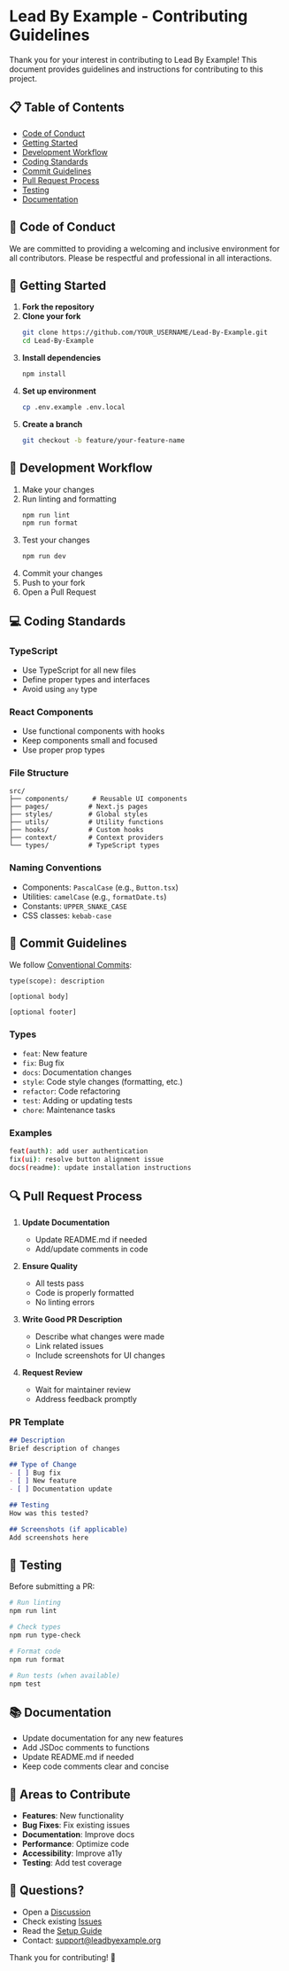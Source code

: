 # Lead By Example - Contributing Guidelines

Thank you for your interest in contributing to Lead By Example! This document provides guidelines and instructions for contributing to this project.

## 📋 Table of Contents

- [Code of Conduct](#code-of-conduct)
- [Getting Started](#getting-started)
- [Development Workflow](#development-workflow)
- [Coding Standards](#coding-standards)
- [Commit Guidelines](#commit-guidelines)
- [Pull Request Process](#pull-request-process)
- [Testing](#testing)
- [Documentation](#documentation)

## 📜 Code of Conduct

We are committed to providing a welcoming and inclusive environment for all contributors. Please be respectful and professional in all interactions.

## 🚀 Getting Started

1. **Fork the repository**
2. **Clone your fork**
   ```bash
   git clone https://github.com/YOUR_USERNAME/Lead-By-Example.git
   cd Lead-By-Example
   ```
3. **Install dependencies**
   ```bash
   npm install
   ```
4. **Set up environment**
   ```bash
   cp .env.example .env.local
   ```
5. **Create a branch**
   ```bash
   git checkout -b feature/your-feature-name
   ```

## 🔄 Development Workflow

1. Make your changes
2. Run linting and formatting
   ```bash
   npm run lint
   npm run format
   ```
3. Test your changes
   ```bash
   npm run dev
   ```
4. Commit your changes
5. Push to your fork
6. Open a Pull Request

## 💻 Coding Standards

### TypeScript

- Use TypeScript for all new files
- Define proper types and interfaces
- Avoid using `any` type

### React Components

- Use functional components with hooks
- Keep components small and focused
- Use proper prop types

### File Structure

```
src/
├── components/      # Reusable UI components
├── pages/          # Next.js pages
├── styles/         # Global styles
├── utils/          # Utility functions
├── hooks/          # Custom hooks
├── context/        # Context providers
└── types/          # TypeScript types
```

### Naming Conventions

- Components: `PascalCase` (e.g., `Button.tsx`)
- Utilities: `camelCase` (e.g., `formatDate.ts`)
- Constants: `UPPER_SNAKE_CASE`
- CSS classes: `kebab-case`

## 📝 Commit Guidelines

We follow [Conventional Commits](https://www.conventionalcommits.org/):

```
type(scope): description

[optional body]

[optional footer]
```

### Types

- `feat`: New feature
- `fix`: Bug fix
- `docs`: Documentation changes
- `style`: Code style changes (formatting, etc.)
- `refactor`: Code refactoring
- `test`: Adding or updating tests
- `chore`: Maintenance tasks

### Examples

```bash
feat(auth): add user authentication
fix(ui): resolve button alignment issue
docs(readme): update installation instructions
```

## 🔍 Pull Request Process

1. **Update Documentation**
   - Update README.md if needed
   - Add/update comments in code

2. **Ensure Quality**
   - All tests pass
   - Code is properly formatted
   - No linting errors

3. **Write Good PR Description**
   - Describe what changes were made
   - Link related issues
   - Include screenshots for UI changes

4. **Request Review**
   - Wait for maintainer review
   - Address feedback promptly

### PR Template

```markdown
## Description
Brief description of changes

## Type of Change
- [ ] Bug fix
- [ ] New feature
- [ ] Documentation update

## Testing
How was this tested?

## Screenshots (if applicable)
Add screenshots here
```

## 🧪 Testing

Before submitting a PR:

```bash
# Run linting
npm run lint

# Check types
npm run type-check

# Format code
npm run format

# Run tests (when available)
npm test
```

## 📚 Documentation

- Update documentation for any new features
- Add JSDoc comments to functions
- Update README.md if needed
- Keep code comments clear and concise

## 🎯 Areas to Contribute

- **Features**: New functionality
- **Bug Fixes**: Fix existing issues
- **Documentation**: Improve docs
- **Performance**: Optimize code
- **Accessibility**: Improve a11y
- **Testing**: Add test coverage

## 🤔 Questions?

- Open a [Discussion](https://github.com/StrayDogSyn/Lead-By-Example/discussions)
- Check existing [Issues](https://github.com/StrayDogSyn/Lead-By-Example/issues)
- Read the [Setup Guide](SETUP.md)
- Contact: <support@leadbyexample.org>

Thank you for contributing! 🎉
